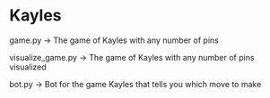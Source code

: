 # Kayles

game.py -> The game of Kayles with any number of pins

visualize_game.py -> The game of Kayles with any number of pins visualized

bot.py -> Bot for the game Kayles that tells you which move to make
